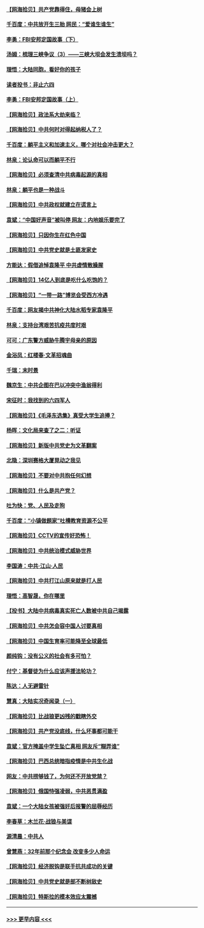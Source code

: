 #### [【网海拾贝】共产党靠得住，母猪会上树](../pages/nsc993/n12990730.md?t=06020802) 
#### [千百度：中共放开生三胎 网民：“爱谁生谁生”](../pages/nsc993/n12990644.md?t=06020802) 
#### [李勇：FBI安邦定国故事（下）](../pages/nsc993/n12987854.md?t=06020802) 
#### [汤姆：梳理三峡争议（3）——三峡大坝会发生溃坝吗？](../pages/nsc993/n12989806.md?t=06020802) 
#### [理悟：大陆同胞，看好你的孩子](../pages/nsc993/n12989778.md?t=06020802) 
#### [读者投书：非止六四](../pages/nsc993/n12989673.md?t=06020802) 
#### [李勇：FBI安邦定国故事（上）](../pages/nsc993/n12987749.md?t=06020802) 
#### [【网海拾贝】政法系大劫来临？](../pages/nsc993/n12987596.md?t=06020802) 
#### [【网海拾贝】中共何时对得起纳税人了？](../pages/nsc993/n12985578.md?t=06020802) 
#### [千百度：躺平主义和加速主义，哪个对社会冲击更大？](../pages/nsc993/n12985512.md?t=06020802) 
#### [林泉：论认命可以而躺平不行](../pages/nsc993/n12985505.md?t=06020802) 
#### [【网海拾贝】必须查清中共病毒起源的真相](../pages/nsc993/n12984276.md?t=06020802) 
#### [林泉：躺平也是一种战斗](../pages/nsc993/n12984194.md?t=06020802) 
#### [【网海拾贝】中共政权就建立在谎言上](../pages/nsc993/n12981880.md?t=06020802) 
#### [袁斌：“中国好声音”被叫停 网友：内地娱乐要完了](../pages/nsc993/n12981826.md?t=06020802) 
#### [【网海拾贝】只因你生在红色中国](../pages/nsc993/n12979096.md?t=06020802) 
#### [【网海拾贝】中共党史就是土匪发家史](../pages/nsc993/n12976478.md?t=06020802) 
#### [方能达：假借追悼袁隆平 中共虚情散臊腥](../pages/nsc993/n12976396.md?t=06020802) 
#### [【网海拾贝】14亿人到底是吃什么吃饱的？](../pages/nsc993/n12974125.md?t=06020802) 
#### [【网海拾贝】“一带一路”博览会受西方冷遇](../pages/nsc993/n12971787.md?t=06020802) 
#### [千百度：网友揭中共神化大陆水稻专家袁隆平](../pages/nsc993/n12971733.md?t=06020802) 
#### [林泉：支持台湾艰苦抗疫共度时艰](../pages/nsc993/n12971350.md?t=06020802) 
#### [可可：广东警方威胁牛腾宇母亲的原因](../pages/nsc993/n12971100.md?t=06020802) 
#### [金浴凤：红楼春·文革招魂曲](../pages/nsc993/n12970354.md?t=06020802) 
#### [千瑞：末时景](../pages/nsc993/n12970337.md?t=06020802) 
#### [魏京生：中共企图在巴以冲突中渔翁得利](../pages/nsc993/n12970286.md?t=06020802) 
#### [宋征时：我找到的六四军人](../pages/nsc993/n12970213.md?t=06020802) 
#### [【网海拾贝】《毛泽东选集》真受大学生追捧？](../pages/nsc993/n12968779.md?t=06020802) 
#### [杨晖：文化局来查了之二：听证](../pages/nsc993/n12966528.md?t=06020802) 
#### [【网海拾贝】新版中共党史为文革翻案](../pages/nsc993/n12967526.md?t=06020802) 
#### [北隐：深圳赛格大厦晃动之我见](../pages/nsc993/n12967393.md?t=06020802) 
#### [【网海拾贝】不要对中共抱任何幻想](../pages/nsc993/n12965222.md?t=06020802) 
#### [【网海拾贝】什么是共产党？](../pages/nsc993/n12962781.md?t=06020802) 
#### [吐为快：党、人民及走狗](../pages/nsc993/n12962747.md?t=06020802) 
#### [千百度：“小镇做题家”吐槽教育资源不公平](../pages/nsc993/n12962705.md?t=06020802) 
#### [【网海拾贝】CCTV的宣传好恐怖！](../pages/nsc993/n12959984.md?t=06020802) 
#### [【网海拾贝】中共统治模式威胁世界](../pages/nsc993/n12957622.md?t=06020802) 
#### [李国涛：中共‧江山‧人民](../pages/nsc993/n12957502.md?t=06020802) 
#### [【网海拾贝】中共打江山原来就是打人民](../pages/nsc993/n12954345.md?t=06020802) 
#### [理悟：高智晟，你在哪里](../pages/nsc993/n12953115.md?t=06020802) 
#### [【投书】大陆中共病毒真实死亡人数被中共自己揭露](../pages/nsc993/n12953050.md?t=06020802) 
#### [【网海拾贝】中共怎会容中国人讨要真相](../pages/nsc993/n12952161.md?t=06020802) 
#### [【网海拾贝】中国生育率可能降至全球最低](../pages/nsc993/n12948793.md?t=06020802) 
#### [颜纯钩：没有公义的社会有多可怕？](../pages/nsc993/n12947626.md?t=06020802) 
#### [付宁：基督徒为什么应该声援法轮功？](../pages/nsc993/n12947233.md?t=06020802) 
#### [陈达：人无避雷针](../pages/nsc993/n12947098.md?t=06020802) 
#### [慧真：大陆实况奇闻录（一）](../pages/nsc993/n12945811.md?t=06020802) 
#### [【网海拾贝】比战狼更凶残的戳瞎外交](../pages/nsc993/n12945717.md?t=06020802) 
#### [【网海拾贝】共产党没底线，什么坏事都可能干](../pages/nsc993/n12942090.md?t=06020802) 
#### [袁斌：官方掩盖中学生坠亡真相 网友斥“糊弄谁”](../pages/nsc993/n12942029.md?t=06020802) 
#### [【网海拾贝】巴西总统暗指疫情是中共生化战](../pages/nsc993/n12938999.md?t=06020802) 
#### [网友：中共捞够钱了，为何还不开放党禁？](../pages/nsc993/n12938952.md?t=06020802) 
#### [【网海拾贝】俄国恃强凌弱，中共恶贯满盈](../pages/nsc993/n12936626.md?t=06020802) 
#### [袁斌：一个大陆女孩被强奸后报警的屈辱经历](../pages/nsc993/n12936547.md?t=06020802) 
#### [李春草：木兰花·战狼与美谍](../pages/nsc993/n12935995.md?t=06020802) 
#### [源清晨：中共人](../pages/nsc993/n12935589.md?t=06020802) 
#### [曾慧燕：32年前那个纪念会 改变多少人命运](../pages/nsc993/n12934233.md?t=06020802) 
#### [【网海拾贝】经济脱钩是联手抗共成功的关键](../pages/nsc993/n12934176.md?t=06020802) 
#### [【网海拾贝】中共党史就是部不断树敌史](../pages/nsc993/n12932844.md?t=06020802) 
#### [【网海拾贝】特斯拉的模本效应太震撼](../pages/nsc993/n12925626.md?t=06020802) 

----
#### [ >>> 更早内容 <<< ](../indexes/nsc993-earlier.md)
